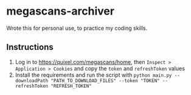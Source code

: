 # megascans-archiver

Wrote this for personal use, to practice my coding skills.

## Instructions
1. Log in to https://quixel.com/megascans/home, then ```Inspect > Application > Cookies``` and copy the ```token``` and ```refreshToken``` values
2. Install the requirements and run the script with ```python main.py --downloadPath "PATH_TO_DOWNLOAD_FILES" --token "TOKEN" --refreshToken "REFRESH_TOKEN"```
